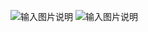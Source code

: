 ![输入图片说明](https://foruda.gitee.com/images/1757586281345267064/ce763854_12788716.png "屏幕截图")
![输入图片说明](https://foruda.gitee.com/images/1757586301083796439/1d1fd928_12788716.png "屏幕截图")
